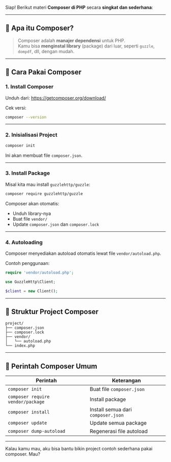 Siap! Berikut materi **Composer di PHP** secara **singkat dan sederhana**:

---

## 🧰 Apa itu Composer?

> Composer adalah **manajer dependensi** untuk PHP.  
Kamu bisa **menginstal library** (package) dari luar, seperti `guzzle`, `dompdf`, dll, dengan mudah.

---

## 🔧 Cara Pakai Composer

### 1. **Install Composer**
Unduh dari: https://getcomposer.org/download/

Cek versi:
```bash
composer --version
```

---

### 2. **Inisialisasi Project**
```bash
composer init
```

Ini akan membuat file `composer.json`.

---

### 3. **Install Package**
Misal kita mau install `guzzlehttp/guzzle`:
```bash
composer require guzzlehttp/guzzle
```

Composer akan otomatis:
- Unduh library-nya
- Buat file `vendor/`
- Update `composer.json` dan `composer.lock`

---

### 4. **Autoloading**
Composer menyediakan autoload otomatis lewat file `vendor/autoload.php`.

Contoh penggunaan:
```php
require 'vendor/autoload.php';

use GuzzleHttp\Client;

$client = new Client();
```

---

## 📁 Struktur Project Composer

```
project/
├── composer.json
├── composer.lock
├── vendor/
│   └── autoload.php
└── index.php
```

---

## 📌 Perintah Composer Umum

| Perintah | Keterangan |
|----------|------------|
| `composer init` | Buat file `composer.json` |
| `composer require vendor/package` | Install package |
| `composer install` | Install semua dari `composer.json` |
| `composer update` | Update semua package |
| `composer dump-autoload` | Regenerasi file autoload |

---

Kalau kamu mau, aku bisa bantu bikin project contoh sederhana pakai composer. Mau?